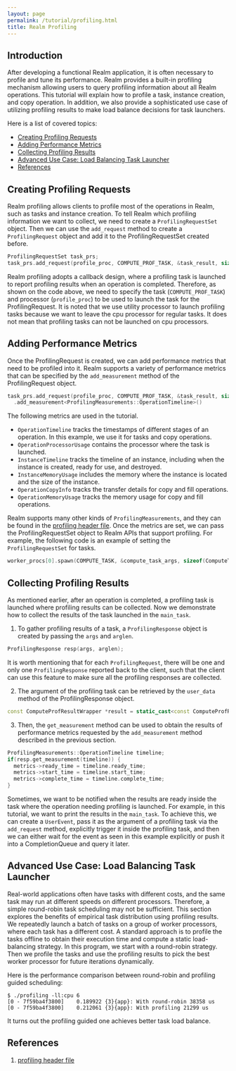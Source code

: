 ```yaml
---
layout: page
permalink: /tutorial/profiling.html
title: Realm Profiling 
---
```


## Introduction

After developing a functional Realm application, it is often necessary to profile 
and tune its performance. Realm provides a built-in profiling mechanism allowing 
users to query profiling information about all Realm operations. This tutorial 
will explain how to profile a task, instance creation, and copy operation. 
In addition, we also provide a sophisticated use case of utilizing
profiling results to make load balance decisions for task launchers.


Here is a list of covered topics:

* [Creating Profiling Requests](#creating-profiling-requests)
* [Adding Performance Metrics](#adding-performance-metrics)
* [Collecting Profiling Results](#collecting-profiling-results)
* [Advanced Use Case: Load Balancing Task Launcher](#advanced-use-case-load-balancing-task-launcher)
* [References](#references)

## Creating Profiling Requests

Realm profiling allows clients to profile most of the operations in Realm, such as tasks and 
instance creation. To tell Realm which profiling information
we want to collect, we need to create a `ProfilingRequestSet` object. Then we can use the
`add_request` method to create a `ProfilingRequest` object and add it to the ProfilingRequestSet
created before. 
```c++
ProfilingRequestSet task_prs;
task_prs.add_request(profile_proc, COMPUTE_PROF_TASK, &task_result, sizeof(ComputeProfResultWrapper))
```
Realm profiling adopts a callback design, where a profiling task is launched
to report profiling results when an operation is completed. Therefore, as shown on the code above, 
we need to specify the task (`COMPUTE_PROF_TASK`) and processor (`profile_proc`) to be used to launch the task for the ProfilingRequest.
It is noted that we use utility processor to launch profiling tasks because we want
to leave the cpu processor for regular tasks. It does not mean that profiling tasks
can not be launched on cpu processors. 

## Adding Performance Metrics

Once the ProfilingRequest is created, we can add performance metrics that need to be profiled into it. 
Realm supports a variety of performance metrics that can be specified by the `add_measurement`
method of the ProfilingRequest object. 
```c++
task_prs.add_request(profile_proc, COMPUTE_PROF_TASK, &task_result, sizeof(ComputeProfResultWrapper))
  .add_measurement<ProfilingMeasurements::OperationTimeline>()
```
The following metrics are used in the tutorial.

- `OperationTimeline` tracks the timestamps of different stages of an operation. In this example,
we use it for tasks and copy operations.
- `OperationProcessorUsage` contains the processor where the task is launched. 
- `InstanceTimeline` tracks the timeline of an instance, including when the instance is created, 
ready for use, and destroyed. 
- `InstanceMemoryUsage` includes the memory where the instance is located and the size of the instance. 
- `OperationCopyInfo` tracks the transfer details for copy and fill operations. 
- `OperationMemoryUsage` tracks the memory usage for copy and fill operations.

Realm supports many other kinds of `ProfilingMeasurements`, and they can be found in the [profiling header file](#profiling-header-file).
Once the metrics are set, we can pass the ProfilingRequestSet object to Realm APIs that
support profiling. For example, the following code is an example of setting the `ProfilingRequestSet` for tasks.
```c++
worker_procs[0].spawn(COMPUTE_TASK, &compute_task_args, sizeof(ComputeTaskArgs), task_prs).wait();
```

## Collecting Profiling Results

As mentioned earlier, after an operation is completed, a profiling task is launched where
profiling results can be collected. Now we demonstrate how to collect
the results of the task launched in the `main_task`. 
1. To gather profiling results of a task, a `ProfilingResponse` object is created by passing the `args` and `arglen`.
```c++
ProfilingResponse resp(args, arglen);
```
It is worth mentioning that for each `ProfilingRequest`, there will be one and only 
one `ProfilingResponse` reported back to the client, such that the client can use 
this feature to make sure all the profiling responses are collected.

2. The argument of the profiling task can be retrieved by the `user_data` method of the
ProfilingResponse object. 
```c++
const ComputeProfResultWrapper *result = static_cast<const ComputeProfResultWrapper *>(resp.user_data());
```
3. Then, the `get_measurement` method can be used to
obtain the results of performance metrics requested by the `add_measurement` method described
in the previous section.
```c++
ProfilingMeasurements::OperationTimeline timeline;
if(resp.get_measurement(timeline)) {
  metrics->ready_time = timeline.ready_time;
  metrics->start_time = timeline.start_time;
  metrics->complete_time = timeline.complete_time;
}
```  

Sometimes, we want to be notified when
the results are ready inside the task where the operation needing profiling is launched. For 
example, in this tutorial, we want to print the results in the `main_task`.
To achieve this, we can create a `UserEvent`, pass it as the argument of a profiling task 
via the `add_request` method,
explicitly trigger it inside the profiling task, and then we can either
wait for the event as seen in this example explicitly or push it into a CompletionQueue and query it later. 

## Advanced Use Case: Load Balancing Task Launcher

Real-world applications often have tasks with different costs, and the same task may run at different 
speeds on different processors. Therefore, a simple round-robin task scheduling may not be sufficient. 
This section explores the benefits of empirical task distribution using profiling 
results.
We repeatedly launch a batch of tasks on a group of worker processors, where each task has a 
different cost. A standard approach is to profile the tasks offline to obtain their execution time and 
compute a static load-balancing strategy. In this program, we start with a round-robin strategy.
Then we profile the tasks and use the profiling results to pick the best worker processor 
for future iterations dynamically.

Here is the performance comparison between round-robin and profiling guided scheduling:
```
$ ./profiling -ll:cpu 6
[0 - 7f59ba4f3800]    0.189922 {3}{app}: With round-robin 38358 us
[0 - 7f59ba4f3800]    0.212061 {3}{app}: With profiling 21299 us
```
It turns out the profiling guided one achieves better task load balance.

## References

1. [profiling header file](https://github.com/StanfordLegion/legion/blob/stable/runtime/realm/profiling.h)
